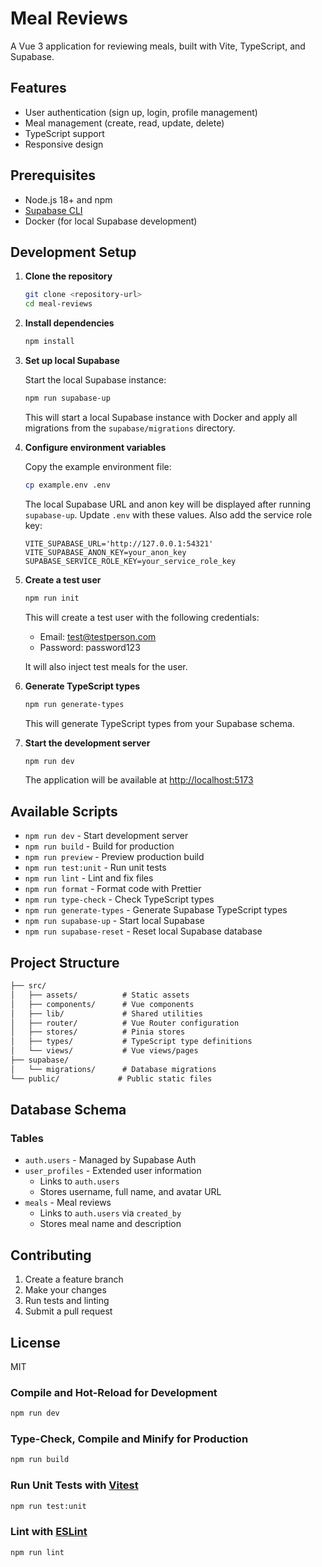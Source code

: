 # Meal Reviews

A Vue 3 application for reviewing meals, built with Vite, TypeScript, and Supabase.

## Features

- User authentication (sign up, login, profile management)
- Meal management (create, read, update, delete)
- TypeScript support
- Responsive design

## Prerequisites

- Node.js 18+ and npm
- [Supabase CLI](https://supabase.com/docs/guides/cli)
- Docker (for local Supabase development)

## Development Setup

1. **Clone the repository**

   ```sh
   git clone <repository-url>
   cd meal-reviews
   ```

2. **Install dependencies**

   ```sh
   npm install
   ```

3. **Set up local Supabase**

   Start the local Supabase instance:

   ```sh
   npm run supabase-up
   ```

   This will start a local Supabase instance with Docker and apply all migrations from the `supabase/migrations` directory.

4. **Configure environment variables**

   Copy the example environment file:

   ```sh
   cp example.env .env
   ```

   The local Supabase URL and anon key will be displayed after running `supabase-up`. Update `.env` with these values. Also add the service role key:

   ```env
   VITE_SUPABASE_URL='http://127.0.0.1:54321'
   VITE_SUPABASE_ANON_KEY=your_anon_key
   SUPABASE_SERVICE_ROLE_KEY=your_service_role_key
   ```

5. **Create a test user**

   ```sh
   npm run init
   ```

   This will create a test user with the following credentials:

   - Email: <test@testperson.com>
   - Password: password123

   It will also inject test meals for the user.

6. **Generate TypeScript types**

   ```bash
   npm run generate-types
   ```

   This will generate TypeScript types from your Supabase schema.

7. **Start the development server**

   ```bash
   npm run dev
   ```

   The application will be available at [http://localhost:5173](http://localhost:5173)

## Available Scripts

- `npm run dev` - Start development server
- `npm run build` - Build for production
- `npm run preview` - Preview production build
- `npm run test:unit` - Run unit tests
- `npm run lint` - Lint and fix files
- `npm run format` - Format code with Prettier
- `npm run type-check` - Check TypeScript types
- `npm run generate-types` - Generate Supabase TypeScript types
- `npm run supabase-up` - Start local Supabase
- `npm run supabase-reset` - Reset local Supabase database

## Project Structure

```txt
├── src/
│   ├── assets/          # Static assets
│   ├── components/      # Vue components
│   ├── lib/             # Shared utilities
│   ├── router/          # Vue Router configuration
│   ├── stores/          # Pinia stores
│   ├── types/           # TypeScript type definitions
│   └── views/           # Vue views/pages
├── supabase/
│   └── migrations/      # Database migrations
└── public/             # Public static files
```

## Database Schema

### Tables

- `auth.users` - Managed by Supabase Auth
- `user_profiles` - Extended user information
  - Links to `auth.users`
  - Stores username, full name, and avatar URL
- `meals` - Meal reviews
  - Links to `auth.users` via `created_by`
  - Stores meal name and description

## Contributing

1. Create a feature branch
2. Make your changes
3. Run tests and linting
4. Submit a pull request

## License

MIT

### Compile and Hot-Reload for Development

```sh
npm run dev
```

### Type-Check, Compile and Minify for Production

```sh
npm run build
```

### Run Unit Tests with [Vitest](https://vitest.dev/)

```sh
npm run test:unit
```

### Lint with [ESLint](https://eslint.org/)

```sh
npm run lint
```
